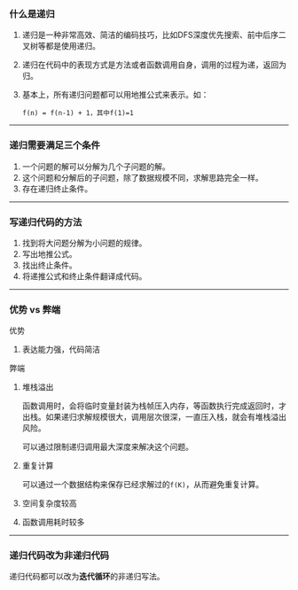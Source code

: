 ### 什么是递归

1. 递归是一种非常高效、简洁的编码技巧，比如DFS深度优先搜索、前中后序二叉树等都是使用递归。

2. 递归在代码中的表现方式是方法或者函数调用自身，调用的过程为递，返回为归。

3. 基本上，所有递归问题都可以用地推公式来表示。如：

   ```shell
   f(n) = f(n-1) + 1，其中f(1)=1
   ```

----

### 递归需要满足三个条件

1. 一个问题的解可以分解为几个子问题的解。
2. 这个问题和分解后的子问题，除了数据规模不同，求解思路完全一样。
3. 存在递归终止条件。

----

### 写递归代码的方法

1. 找到将大问题分解为小问题的规律。
2. 写出地推公式。
3. 找出终止条件。
4. 将递推公式和终止条件翻译成代码。

----

### 优势 vs 弊端

优势

1. 表达能力强，代码简洁

弊端

1. 堆栈溢出

   函数调用时，会将临时变量封装为栈帧压入内存，等函数执行完成返回时，才出栈。如果递归求解规模很大，调用层次很深，一直压入栈，就会有堆栈溢出风险。

   可以通过限制递归调用最大深度来解决这个问题。

2. 重复计算

   可以通过一个数据结构来保存已经求解过的`f(K)`，从而避免重复计算。

3. 空间复杂度较高

4. 函数调用耗时较多

----

### 递归代码改为非递归代码

递归代码都可以改为**迭代循环**的非递归写法。

